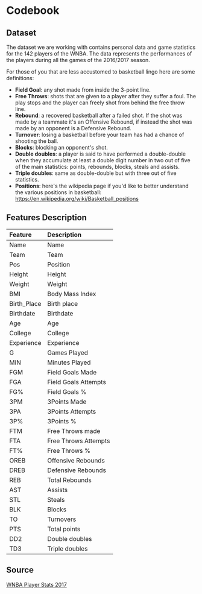 # Codebook

## Dataset

The dataset we are working with contains personal data and game statistics for the 142 players of the WNBA. The data represents the performances of the players during all the games of the 2016/2017 season.

For those of you that are less accustomed to basketball lingo here are some definitions:
- **Field Goal**: any shot made from inside the 3-point line.
- **Free Throws**: shots that are given to a player after they suffer a foul. The play stops and the player can freely shot from behind the free throw line.
- **Rebound**: a recovered basketball after a failed shot. If the shot was made by a teammate it's an Offensive Rebound, if instead the shot was made by an opponent is a Defensive Rebound.
- **Turnover**: losing a basketball before your team has had a chance of shooting the ball.
- **Blocks**: blocking an opponent's shot.
- **Double doubles**: a player is said to have performed a double-double when they accumulate at least a double digit number in two out of five of the main statistics: points, rebounds, blocks, steals and assists.
- **Triple doubles**: same as double-double but with three out of five statistics.
- **Positions**: here's the wikipedia page if you'd like to better understand the various positions in basketball: https://en.wikipedia.org/wiki/Basketball_positions

## Features Description

| Feature   | Description  |
|:---|:---|
| Name | Name  |
| Team | Team |
| Pos  | Position |
| Height  | Height  |
| Weight  |  Weight |
| BMI  | Body Mass Index |
| Birth_Place  | Birth place  |
| Birthdate  |  Birthdate |
| Age  |  Age |
| College  |  College |
| Experience  |  Experience |
| G | Games Played |
| MIN | Minutes Played |
| FGM | Field Goals Made |
| FGA | Field Goals Attempts |
| FG% | Field Goals % |
| 3PM | 3Points Made |
| 3PA | 3Points Attempts |
| 3P% | 3Points % |
| FTM | Free Throws made |
| FTA | Free Throws Attempts |
| FT% | Free Throws % |
| OREB | Offensive Rebounds |
| DREB | Defensive Rebounds |
| REB | Total Rebounds |
| AST | Assists |
| STL | Steals |
| BLK | Blocks |
| TO | Turnovers |
| PTS | Total points |
| DD2 | Double doubles |
| TD3 | Triple doubles |

## Source
[WNBA Player Stats 2017](https://www.kaggle.com/jinxbe/wnba-player-stats-2017)
